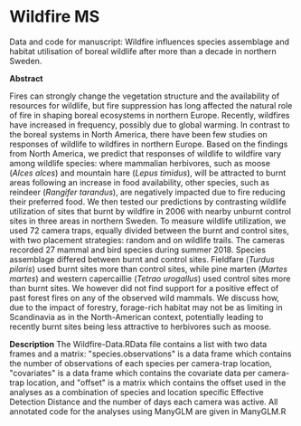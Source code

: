# Wildfire MS
Data and code for manuscript: Wildfire influences species assemblage and habitat utilisation of boreal wildlife after more than a decade in northern Sweden.

<b>Abstract</b>

Fires can strongly change the vegetation structure and the availability of resources for wildlife, but fire suppression has long affected the natural role of fire in shaping boreal ecosystems in northern Europe. Recently, wildfires have increased in frequency, possibly due to global warming. In contrast to the boreal systems in North America, there have been few studies on responses of wildlife to wildfires in northern Europe. Based on the findings from North America, we predict that responses of wildlife to wildfire vary among wildlife species: where mammalian herbivores, such as moose (<i>Alces alces</i>) and mountain hare (<i>Lepus timidus</i>), will be attracted to burnt areas following an increase in food availability, other species, such as reindeer (<i>Rangifer tarandus</i>), are negatively impacted due to fire reducing their preferred food. We then tested our predictions by contrasting wildlife utilization of sites that burnt by wildfire in 2006 with nearby unburnt control sites in three areas in northern Sweden. To measure wildlife utilization, we used 72 camera traps, equally divided between the burnt and control sites, with two placement strategies: random and on wildlife trails. The cameras recorded 27 mammal and bird species during summer 2018. Species assemblage differed between burnt and control sites. Fieldfare (<i>Turdus pilaris</i>) used burnt sites more than control sites, while pine marten (<i>Martes martes</i>) and western capercaillie (<i>Tetrao urogallus</i>) used control sites more than burnt sites. We however did not find support for a positive effect of past forest fires on any of the observed wild mammals. We discuss how, due to the impact of forestry, forage-rich habitat may not be as limiting in Scandinavia as in the North-American context, potentially leading to recently burnt sites being less attractive to herbivores such as moose.

<b>Description</b>
The Wildfire-Data.RData file contains a list with two data frames and a matrix: "species.observations" is a data frame which contains the number of observations of each species per camera-trap location, "covariates" is a data frame which contains the covariate data per camera-trap location, and "offset" is a matrix which contains the offset used in the analyses as a combination of species and location specific Effective Detection Distance and the number of days each camera was active. All annotated code for the analyses using ManyGLM are given in ManyGLM.R
